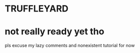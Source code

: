 # TRUFFLEYARD
# not really ready yet tho 
pls excuse my lazy comments and nonexistent tutorial for now